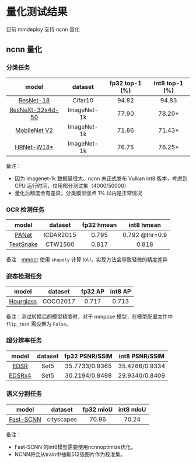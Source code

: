 # 量化测试结果

目前 mmdeploy 支持 ncnn 量化

## ncnn 量化

### 分类任务

|                                                            model                                                             |   dataset   | fp32 top-1 (%) | int8 top-1 (%) |
| :--------------------------------------------------------------------------------------------------------------------------: | :---------: | :------------: | :------------: |
|       [ResNet-18](https://github.com/open-mmlab/mmclassification/blob/master/configs/resnet/resnet18_8xb16_cifar10.py)       |   Cifar10   |     94.82      |     94.83      |
| [ResNeXt-32x4d-50](https://github.com/open-mmlab/mmclassification/blob/master/configs/resnext/resnext50-32x4d_8xb32_in1k.py) | ImageNet-1k |     77.90      |    78.20\*     |
|  [MobileNet V2](https://github.com/open-mmlab/mmclassification/blob/master/configs/mobilenet_v2/mobilenet-v2_8xb32_in1k.py)  | ImageNet-1k |     71.86      |    71.43\*     |
|       [HRNet-W18\*](https://github.com/open-mmlab/mmclassification/blob/master/configs/hrnet/hrnet-w18_4xb32_in1k.py)        | ImageNet-1k |     76.75      |    76.25\*     |

备注：

- 因为 imagenet-1k 数据量很大、ncnn 未正式发布 Vulkan int8 版本，考虑到 CPU 运行时间，仅用部分测试集（4000/50000）
- 量化后精度会有差异，分类模型涨点 1% 以内是正常情况

### OCR 检测任务

|                                                            model                                                             |  dataset  | fp32 hmean |   int8 hmean   |
| :--------------------------------------------------------------------------------------------------------------------------: | :-------: | :--------: | :------------: |
|      [PANet](https://github.com/open-mmlab/mmocr/blob/main/configs/textdet/panet/panet_r18_fpem_ffm_600e_icdar2015.py)       | ICDAR2015 |   0.795    | 0.792 @thr=0.9 |
| [TextSnake](https://github.com/open-mmlab/mmocr/blob/main/configs/textdet/textsnake/textsnake_r50_fpn_unet_1200e_ctw1500.py) |  CTW1500  |   0.817    |     0.818      |

备注：[mmocr](https://github.com/open-mmlab/mmocr) 使用 `shapely` 计算 IoU，实现方法会导致轻微的精度差异

### 姿态检测任务

|                                                                      model                                                                       | dataset  | fp32 AP | int8 AP |
| :----------------------------------------------------------------------------------------------------------------------------------------------: | :------: | :-----: | :-----: |
| [Hourglass](https://github.com/open-mmlab/mmpose/blob/master/configs/body/2d_kpt_sview_rgb_img/topdown_heatmap/coco/hourglass52_coco_256x256.py) | COCO2017 |  0.717  |  0.713  |

备注：测试转换后的模型精度时，对于 mmpose 模型，在模型配置文件中 `flip_test` 需设置为 `False`。

### 超分辨率任务

|                                                        model                                                        | dataset | fp32 PSNR/SSIM | int8 PSNR/SSIM |
| :-----------------------------------------------------------------------------------------------------------------: | :-----: | :------------: | :------------: |
|  [EDSR](https://github.com/open-mmlab/mmediting/blob/master/configs/restorers/edsr/edsr_x2c64b16_g1_300k_div2k.py)  |  Set5   | 35.7733/0.9365 | 35.4266/0.9334 |
| [EDSRx4](https://github.com/open-mmlab/mmediting/blob/master/configs/restorers/edsr/edsr_x4c64b16_g1_300k_div2k.py) |  Set5   | 30.2194/0.8498 | 29.9340/0.8409 |

### 语义分割任务

|                                                             model                                                              |  dataset   | fp32 mIoU | int8 mIoU |
| :----------------------------------------------------------------------------------------------------------------------------: | :--------: | :-------: | :-------: |
| [Fast-SCNN](https://github.com/open-mmlab/mmsegmentation/blob/master/configs/fastscnn/fast_scnn_lr0.12_8x4_160k_cityscapes.py) | cityscapes |   70.96   |   70.24   |

备注：

- Fast-SCNN 的int8模型需要使用ncnnoptimize优化。
- NCNN将会从train中抽取512张图片作为校准集。
